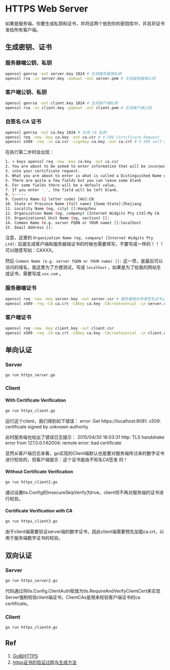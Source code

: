 # HTTPS Web Server



如果是服务端，你要生成私钥和证书，并将这两个放到你的密钥库中，并且将证书发给所有客户端。

## 生成密钥、证书

### 服务器端公钥、私钥

```bash
openssl genrsa -out server.key 1024 # 生成服务器端私钥 
openssl rsa -in server.key -pubout -out server.pem # 生成服务器端公钥 

```

### 客户端公钥、私钥

```bash
openssl genrsa -out client.key 1024 # 生成客户端私钥
openssl rsa -in client.key -pubout -out client.pem # 生成客户端公钥 
```

### 自签名 CA 证书

```bash
openssl genrsa -out ca.key 1024 # 生成 CA 私钥 
openssl req -new -key ca.key -out ca.csr # X.509 Certificate Request 
openssl x509 -req -in ca.csr -signkey ca.key -out ca.crt # X.509 self-signCertificate
```

在执行第二步时会出现：

```bash
1. ➜ keys openssl req -new -key ca.key -out ca.csr 
2. You are about to be asked to enter information that will be incorporated 
3. into your certificate request. 
4. What you are about to enter is what is called a Distinguished Name or a DN. 
5. There are quite a few fields but you can leave some blank 
6. For some fields there will be a default value, 
7. If you enter '.', the field will be left blank. 
8. \----- 
9. Country Name (2 letter code) [AU]:CN 
10. State or Province Name (full name) [Some-State]:Zhejiang 
11. Locality Name (eg, city) []:Hangzhou 
12. Organization Name (eg, company) [Internet Widgits Pty Ltd]:My CA 
13. Organizational Unit Name (eg, section) []: 
14. Common Name (e.g. server FQDN or YOUR name) []:localhost 
15. Email Address []: 
```

注意，这里的 `Organization Name (eg, company) [Internet Widgits Pty Ltd]:` 后面生成客户端和服务器端证书的时候也需要填写，不要写成一样的！！！可以随意写如：CAXXX。

然后 `Common Name (e.g. server FQDN or YOUR name) []:` 这一项，是最后可以访问的域名，我这里为了方便测试，写成 `localhost` ，如果是为了给我的网站生成证书，需要写成 `xxx.com` 。

### 服务器端证书

```bash
openssl req -new -key server.key -out server.csr # 服务器端在申请签名证书之前创建自己的 CSR 文件 
openssl x509 -req -CA ca.crt -CAkey ca.key -CAcreateserial -in server.csr -out server.crt # 向自己的 CA 机构申请证书，签名过程需要 CA 的证书和私钥参与，最终颁发一个带有 CA 签名的证书 
```

### 客户端证书

```bash
openssl req -new -key client.key -out client.csr 
openssl x509 -req -CA ca.crt -CAkey ca.key -CAcreateserial -in client.csr -out client.crt # client 端到 CA 签名
```

## 单向认证

### Server

```bash
go run https_server.go
```

### Client

#### With Certificate Verification

```bash
go run https_client.go
```

运行这个client，我们得到如下错误：
 error: Get https://localhost:8081: x509: certificate signed by unknown authority

此时服务端也给出了错误日志提示：
 2015/04/30 16:03:31 http: TLS handshake error from 127.0.0.1:62004: remote error: bad certificate

显然从客户端日志来看，go实现的Client端默认也是要对服务端传过来的数字证书进行校验的，但客户端提示：这个证书是由不知名CA签发 的！

#### Without Certificate Verification

```bash
go run https_client2.go
```

通过设置tls.Config的InsecureSkipVerify为true，client将不再对服务端的证书进行校验。

#### Certificate Verification with CA

```bash
go run https_client3.go
```

由于client端需要验证server端的数字证书，因此client端需要预先加载ca.crt，以用于服务端数字证书的校验。

## 双向认证

### Server

```bash
go run https_server2.go
```

代码通过将tls.Config.ClientAuth赋值为tls.RequireAndVerifyClientCert来实现Server强制校验client端证书。ClientCAs是用来校验客户端证书的ca certificate。

### Client

```bash
go run https_client4.go
```



## Ref

1. [Go和HTTPS](https://tonybai.com/2015/04/30/go-and-https/)
2. [https证书的验证过程与生成方法](https://www.cnblogs.com/xiohao/p/9032481.html)

